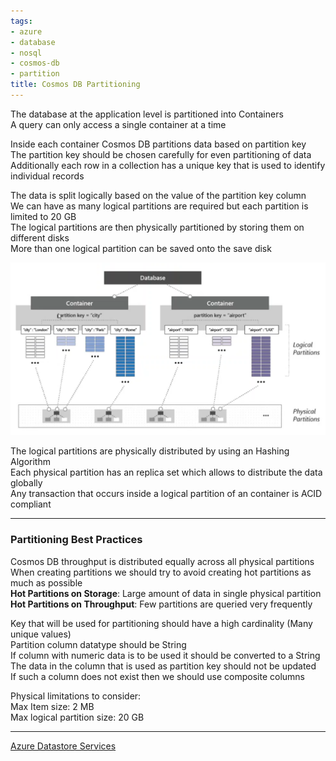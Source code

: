 ```yaml
---
tags:
- azure
- database
- nosql
- cosmos-db
- partition
title: Cosmos DB Partitioning
---
```


The database at the application level is partitioned into Containers  
A query can only access a single container at a time

Inside each container Cosmos DB partitions data based on partition key  
The partition key should be chosen carefully for even partitioning of data  
Additionally each row in a collection has a unique key that is used to identify individual records

The data is split logically based on the value of the partition key column  
We can have as many logical partitions are required but each partition is limited to 20 GB  
The logical partitions are then physically partitioned by storing them on different disks  
More than one logical partition can be saved onto the save disk  

![Partitions in Cosmos DB|600](../../images/partitioning-in-cosmos-db.png)

The logical partitions are physically distributed by using an Hashing Algorithm  
Each physical partition has an replica set which allows to distribute the data globally  
Any transaction that occurs inside a logical partition of an container is ACID compliant

---

### Partitioning Best Practices

Cosmos DB throughput is distributed equally across all physical partitions  
When creating partitions we should try to avoid creating hot partitions as much as possible  
**Hot Partitions on Storage**: Large amount of data in single physical partition  
**Hot Partitions on Throughput**: Few partitions are queried very frequently

Key that will be used for partitioning should have a high cardinality (Many unique values)  
Partition column datatype should be String  
If column with numeric data is to be used it should be converted to a String  
The data in the column that is used as partition key should not be updated  
If such a column does not exist then we should use composite columns  

Physical limitations to consider:  
Max Item size: 2 MB  
Max logical partition size: 20 GB

---

[Azure Datastore Services](../azure-datastore-services.md)